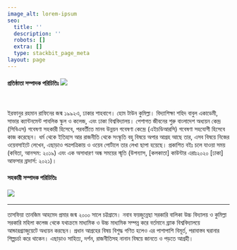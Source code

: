 ```yaml
---
image_alt: lorem-ipsum
seo:
  title: ''
  description: ''
  robots: []
  extra: []
  type: stackbit_page_meta
layout: page
---
```

#### **প্রতিষ্ঠাতা সম্পাদক পরিচিতিঃ**&#xA;&#xA;![](https://preview--oval-primrose-33a09.stackbit.dev/\_static/app-assets/Writer%20Photo.jpg)

﻿

ইরফানুর রহমান রাফিনের জন্ম ১৯৯২এ, ঢাকার শাহবাগে। হোম টাউন কুমিল্লা। বিদ্যাশিক্ষা শহিদ বাবুল একাডেমী, সাভার ক্যান্টনমেন্ট পাবলিক স্কুল ও কলেজ, এবং ঢাকা বিশ্ববিদ্যালয়। পেশাগত জীবনের শুরু বাংলাদেশ অধ্যয়ন কেন্দ্র (সিবিএস) গবেষণা সহকারী হিসেবে, পরবর্তীতে মানব উন্নয়ন গবেষণা কেন্দ্রে (এইচডিআরসি) গবেষণা সহযোগী হিসেবে কাজ করেছেন। ধর্ম থেকে ইতিহাস আর রাজনীতি থেকে সংস্কৃতি বহু বিষয়ে অপার আগ্রহ আছে তার, এসব বিষয়ে নিজের ওয়েবসাইটে লেখেন, এছাড়াও পত্রপত্রিকায় ও ওয়েব পোর্টালে তার লেখা ছাপা হয়েছে। প্রকাশিত বইঃ চলে যাওয়া সময় (কবিতা, আনন্দম: ২০১৯) এবং এক অসাধারণ অন্ধ সময়ের স্মৃতি (উপন্যাস, \[কলকাতা] কাউন্টার এরাঃ২০২০ \[ঢাকা] আফসার ব্রাদার্স: ২০২১)।



#### **সহকারী সম্পাদক পরিচিতিঃ**

![](https://preview--oval-primrose-33a09.stackbit.dev/\_static/app-assets/thoughtful-chili.jpg)﻿

****

তাসফিয়া তানজিম আহমেদ প্রমার জন্ম ২০০০ সালে চট্টগ্রামে। নবাব ফয়জুন্নেছা সরকারি বালিকা উচ্চ বিদ্যালয় ও কুমিল্লা সরকারি মহিলা কলেজ থেকে যথাক্রমে মাধ্যমিক ও উচ্চ মাধ্যমিক সম্পন্ন করে বর্তমানে ব্র্যাক বিশ্ববিদ্যালয়ে আন্ডারগ্র্যাজুয়েটে অধ্যয়ন করছেন। প্রধান আগ্রহের বিষয় বিশুদ্ধ গণিত হলেও এর পাশাপাশি বিমূর্ত, পরাবাস্তব ঘরানার শিল্পচর্চা করে থাকেন। এছাড়াও সাহিত্য, দর্শন, রাজনীতিসহ নানান বিষয়ে জানতে ও পড়তে আগ্রহী।
